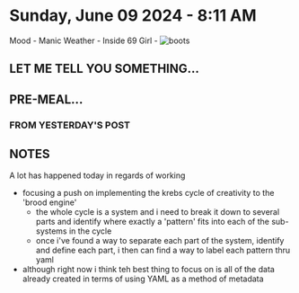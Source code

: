 # Sunday, June 09 2024 - 8:11 AM
 Mood - Manic
 Weather - Inside 69
 Girl - 
 ![boots](image-1.png)

 ## LET ME TELL YOU SOMETHING...

 ## PRE-MEAL...

### FROM YESTERDAY'S POST

 ## NOTES

 A lot has happened today in regards of working

 - focusing a push on implementing the krebs cycle of creativity to the 'brood engine' 
   - the whole cycle is a system and i need to break it down to several parts and identify where exactly a 'pattern' fits into each of the sub-systems in the cycle
   - once i've found a way to separate each part of the system, identify and define each part, i then can find a way to label each pattern thru yaml 
 - although right now i think teh best thing to focus on is all of the data already created in terms of using YAML as a method of metadata